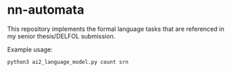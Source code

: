 # nn-automata

This repository implements the formal language tasks that are referenced in my senior thesis/DELFOL submission.

Example usage:

```shell
python3 ai2_language_model.py count srn
```
